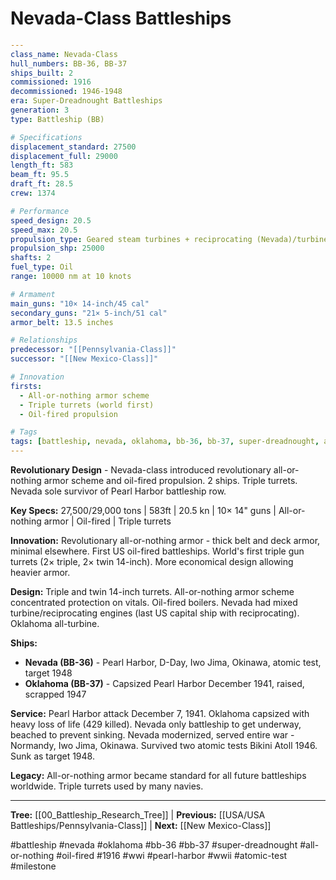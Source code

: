# Nevada-Class Battleships

```yaml
---
class_name: Nevada-Class
hull_numbers: BB-36, BB-37
ships_built: 2
commissioned: 1916
decommissioned: 1946-1948
era: Super-Dreadnought Battleships
generation: 3
type: Battleship (BB)

# Specifications
displacement_standard: 27500
displacement_full: 29000
length_ft: 583
beam_ft: 95.5
draft_ft: 28.5
crew: 1374

# Performance
speed_design: 20.5
speed_max: 20.5
propulsion_type: Geared steam turbines + reciprocating (Nevada)/turbines (Oklahoma)
propulsion_shp: 25000
shafts: 2
fuel_type: Oil
range: 10000 nm at 10 knots

# Armament
main_guns: "10× 14-inch/45 cal"
secondary_guns: "21× 5-inch/51 cal"
armor_belt: 13.5 inches

# Relationships
predecessor: "[[Pennsylvania-Class]]"
successor: "[[New Mexico-Class]]"

# Innovation
firsts:
  - All-or-nothing armor scheme
  - Triple turrets (world first)
  - Oil-fired propulsion

# Tags
tags: [battleship, nevada, oklahoma, bb-36, bb-37, super-dreadnought, all-or-nothing, oil-fired, 1916, wwi, pearl-harbor, wwii, atomic-test, milestone]
---
```

**Revolutionary Design** - Nevada-class introduced revolutionary all-or-nothing armor scheme and oil-fired propulsion. 2 ships. Triple turrets. Nevada sole survivor of Pearl Harbor battleship row.

**Key Specs:** 27,500/29,000 tons | 583ft | 20.5 kn | 10× 14" guns | All-or-nothing armor | Oil-fired | Triple turrets

**Innovation:** Revolutionary all-or-nothing armor - thick belt and deck armor, minimal elsewhere. First US oil-fired battleships. World's first triple gun turrets (2× triple, 2× twin 14-inch). More economical design allowing heavier armor.

**Design:** Triple and twin 14-inch turrets. All-or-nothing armor scheme concentrated protection on vitals. Oil-fired boilers. Nevada had mixed turbine/reciprocating engines (last US capital ship with reciprocating). Oklahoma all-turbine.

**Ships:**
- **Nevada (BB-36)** - Pearl Harbor, D-Day, Iwo Jima, Okinawa, atomic test, target 1948
- **Oklahoma (BB-37)** - Capsized Pearl Harbor December 1941, raised, scrapped 1947

**Service:** Pearl Harbor attack December 7, 1941. Oklahoma capsized with heavy loss of life (429 killed). Nevada only battleship to get underway, beached to prevent sinking. Nevada modernized, served entire war - Normandy, Iwo Jima, Okinawa. Survived two atomic tests Bikini Atoll 1946. Sunk as target 1948.

**Legacy:** All-or-nothing armor became standard for all future battleships worldwide. Triple turrets used by many navies.

---
**Tree:** [[00_Battleship_Research_Tree]] | **Previous:** [[USA/USA Battleships/Pennsylvania-Class]] | **Next:** [[New Mexico-Class]]

#battleship #nevada #oklahoma #bb-36 #bb-37 #super-dreadnought #all-or-nothing #oil-fired #1916 #wwi #pearl-harbor #wwii #atomic-test #milestone

